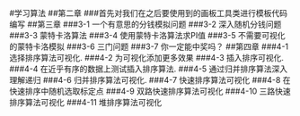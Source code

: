 #学习算法
##第二章
###首先对我们在之后要使用到的画板工具类进行模板代码编写
##第三章
###3-1 一个有意思的分钱模拟问题
###3-2 深入随机分钱问题
###3-3 蒙特卡洛算法
###3-4 使用蒙特卡洛算法求PI值
###3-5 不需要可视化的蒙特卡洛模拟
###3-6 三门问题
###3-7 你一定能中奖吗？ 
##第四章
###4-1 选择排序算法可视化.
###4-2 为可视化添加更多效果
###4-3 插入排序可视化.
###4-4 在近乎有序的数据上测试插入排序算法.
###4-5  通过归并排序算法深入理解递归
###4-6 归并排序算法可视化.
###4-7 快速排序算法可视化
###4-8 在快速排序中随机选取标定点
###4-9 双路快速排序算法可视化
###4-10 三路快速排序算法可视化
###4-11 堆排序算法可视化